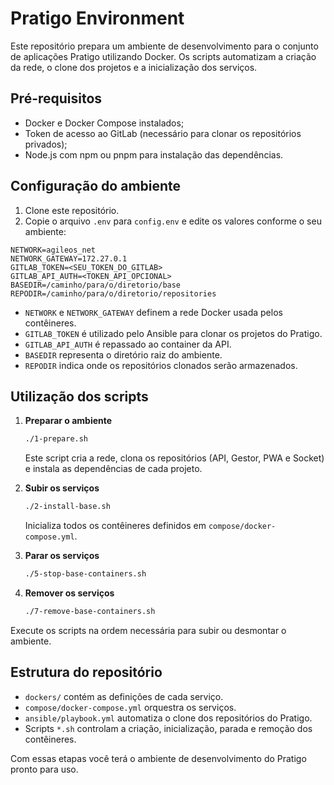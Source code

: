 # Pratigo Environment

Este repositório prepara um ambiente de desenvolvimento para o conjunto de aplicações Pratigo utilizando Docker. Os scripts automatizam a criação da rede, o clone dos projetos e a inicialização dos serviços.

## Pré-requisitos

- Docker e Docker Compose instalados;
- Token de acesso ao GitLab (necessário para clonar os repositórios privados);
- Node.js com npm ou pnpm para instalação das dependências.

## Configuração do ambiente

1. Clone este repositório.
2. Copie o arquivo `.env` para `config.env` e edite os valores conforme o seu ambiente:

```dotenv
NETWORK=agileos_net
NETWORK_GATEWAY=172.27.0.1
GITLAB_TOKEN=<SEU_TOKEN_DO_GITLAB>
GITLAB_API_AUTH=<TOKEN_API_OPCIONAL>
BASEDIR=/caminho/para/o/diretorio/base
REPODIR=/caminho/para/o/diretorio/repositories
```

- `NETWORK` e `NETWORK_GATEWAY` definem a rede Docker usada pelos contêineres.
- `GITLAB_TOKEN` é utilizado pelo Ansible para clonar os projetos do Pratigo.
- `GITLAB_API_AUTH` é repassado ao container da API.
- `BASEDIR` representa o diretório raiz do ambiente.
- `REPODIR` indica onde os repositórios clonados serão armazenados.

## Utilização dos scripts

1. **Preparar o ambiente**

   ```bash
   ./1-prepare.sh
   ```

   Este script cria a rede, clona os repositórios (API, Gestor, PWA e Socket) e instala as dependências de cada projeto.

2. **Subir os serviços**

   ```bash
   ./2-install-base.sh
   ```

   Inicializa todos os contêineres definidos em `compose/docker-compose.yml`.

3. **Parar os serviços**

   ```bash
   ./5-stop-base-containers.sh
   ```

4. **Remover os serviços**

   ```bash
   ./7-remove-base-containers.sh
   ```

Execute os scripts na ordem necessária para subir ou desmontar o ambiente.

## Estrutura do repositório

- `dockers/` contém as definições de cada serviço.
- `compose/docker-compose.yml` orquestra os serviços.
- `ansible/playbook.yml` automatiza o clone dos repositórios do Pratigo.
- Scripts `*.sh` controlam a criação, inicialização, parada e remoção dos contêineres.

Com essas etapas você terá o ambiente de desenvolvimento do Pratigo pronto para uso.
